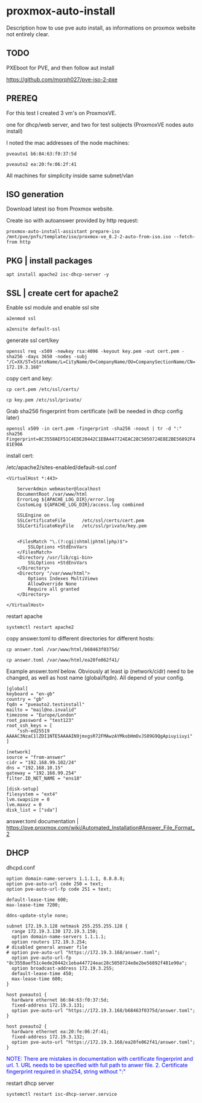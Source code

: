 # proxmox-auto-install
Description how to use pve auto install, as informations on proxmox website not entirely clear.

TODO
----

PXEboot for PVE, and then follow aut install

https://github.com/morph027/pve-iso-2-pxe



PREREQ
------

For this test I created 3 vm's on ProxmoxVE.

one for dhcp/web server, and two for test subjects (ProxmoxVE nodes auto install)

I noted the mac addresses of the node machines: 

`pveauto1 b6:84:63:f0:37:5d`

`pveauto2 ea:20:fe:06:2f:41`

All machines for simplicity inside same subnet/vlan


ISO generation
--------------

Download latest iso from Proxmox website.

Create iso with autoanswer provided by http request:

`proxmox-auto-install-assistant prepare-iso /mnt/pve/pnfs/template/iso/proxmox-ve_8.2-2-auto-from-iso.iso --fetch-from http`



PKG | install packages
----------------------

`apt install apache2 isc-dhcp-server -y`


SSL | create cert for apache2
-----------------------

Enable ssl module and enable ssl site

`a2enmod ssl`

`a2ensite default-ssl`

generate ssl cert/key

`openssl req -x509 -newkey rsa:4096 -keyout key.pem -out cert.pem -sha256 -days 3650 -nodes -subj "/C=XX/ST=StateName/L=CityName/O=CompanyName/OU=CompanySectionName/CN=172.19.3.168"`

copy cert and key:

`cp cert.pem /etc/ssl/certs/`

`cp key.pem /etc/ssl/private/`

Grab sha256 fingerprint from certificate (will be needed in dhcp config later)

`openssl x509 -in cert.pem -fingerprint -sha256 -noout | tr -d ":"
sha256 Fingerprint=8C3558AEF51C4EDE20442C1EBA447724EAC28C5050724E8E2BE56892F481E90A`



install cert:


/etc/apache2/sites-enabled/default-ssl.conf

```
<VirtualHost *:443>

	ServerAdmin webmaster@localhost
	DocumentRoot /var/www/html
	ErrorLog ${APACHE_LOG_DIR}/error.log
	CustomLog ${APACHE_LOG_DIR}/access.log combined

	SSLEngine on
	SSLCertificateFile      /etc/ssl/certs/cert.pem
	SSLCertificateKeyFile   /etc/ssl/private/key.pem


	<FilesMatch "\.(?:cgi|shtml|phtml|php)$">
		SSLOptions +StdEnvVars
	</FilesMatch>
	<Directory /usr/lib/cgi-bin>
		SSLOptions +StdEnvVars
	</Directory>
	<Directory "/var/www/html">
	    Options Indexes MultiViews
	    AllowOverride None
	    Require all granted
	</Directory>

</VirtualHost>

```

restart apache

`systemctl restart apache2`


copy answer.toml to different directories for different hosts:

`cp answer.toml /var/www/html/b68463f0375d/`

`cp answer.toml /var/www/html/ea20fe062f41/`



Example answer.toml below. Obviously at least ip (network/cidr) need to be changed, as well as host name (global/fqdn). All depend of your config.

```
[global]
keyboard = "en-gb"
country = "gb"
fqdn = "pveauto2.testinstall"
mailto = "mail@no.invalid"
timezone = "Europe/London"
root_password = "test123"
root_ssh_keys = [
    "ssh-ed25519 AAAAC3NzaC1lZDI1NTE5AAAAIN9jmxgsR72FMAwzAYMkobHmOvJS09G9QgApiuyiiuyi"
]

[network]
source = "from-answer"
cidr = "192.168.99.102/24"
dns = "192.168.10.15"
gateway = "192.168.99.254"
filter.ID_NET_NAME = "ens18"

[disk-setup]
filesystem = "ext4"
lvm.swapsize = 0
lvm.maxvz = 0
disk_list = ["sda"]

```

answer.toml documentation | https://pve.proxmox.com/wiki/Automated_Installation#Answer_File_Format_2


DHCP
----



  dhcpd.conf

```
option domain-name-servers 1.1.1.1, 8.8.8.8;
option pve-auto-url code 250 = text;
option pve-auto-url-fp code 251 = text;

default-lease-time 600;
max-lease-time 7200;

ddns-update-style none;

subnet 172.19.3.128 netmask 255.255.255.128 {
  range 172.19.3.130 172.19.3.150;
  option domain-name-servers 1.1.1.1;
  option routers 172.19.3.254;
# disabled general answer file
# option pve-auto-url "https://172.19.3.168/answer.toml";
  option pve-auto-url-fp "8c3558aef51c4ede20442c1eba447724eac28c5050724e8e2be56892f481e90a";
  option broadcast-address 172.19.3.255;
  default-lease-time 450;
  max-lease-time 600;
}

host pveauto1 {
  hardware ethernet b6:84:63:f0:37:5d;
  fixed-address 172.19.3.131;
  option pve-auto-url "https://172.19.3.168/b68463f0375d/answer.toml";
}

host pveauto2 {
  hardware ethernet ea:20:fe:06:2f:41;
  fixed-address 172.19.3.132;
  option pve-auto-url "https://172.19.3.168/ea20fe062f41/answer.toml";
}
```

<font color="blue">NOTE: There are mistakes in documentation with certificate fingerprint and url. 1. URL needs to be specified with full path to anwer file. 2. Certificate fingerprint required in sha254, string without ":"</font>

restart dhcp server

`systemctl restart isc-dhcp-server.service`
